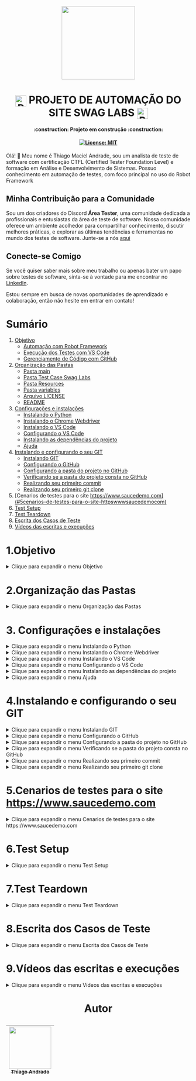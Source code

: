 <h1 align="center"> <img src="https://github.com/macielthiago89/swaglabs/assets/92893341/4dc8fa59-42e7-49cf-bfad-54b3c204ee3e" width="200" height="200"> </h1>  

<h1 align="center"> <img align="center" alt="Rafa-Python" height="30" width="30" src="https://github.com/macielthiago89/macielthiago89/assets/92893341/47fbee38-1830-4719-b39b-c07fcc6b29b1"> PROJETO DE AUTOMAÇÃO DO SITE SWAG LABS <img align="center" alt="Rafa-Python" height="30" width="30" src="https://github.com/macielthiago89/macielthiago89/assets/92893341/47fbee38-1830-4719-b39b-c07fcc6b29b1">  </h1>   

<h4 align="center"> 
    :construction:  Projeto em construção  :construction:
</h4>

<h4 align="center">
    
[![License: MIT](https://img.shields.io/badge/License-MIT-yellow.svg)](https://github.com/macielthiago89/swaglabs/blob/main/LICENSE)
</h4>

Olá! 👋 Meu nome é Thiago Maciel Andrade, sou um analista de teste de software com certificação CTFL (Certified Tester Foundation Level) e formação em Análise e Desenvolvimento de Sistemas. Possuo conhecimento em automação de testes, com foco principal no uso do Robot Framework

## Minha Contribuição para a Comunidade
Sou um dos criadores do Discord **Área Tester**, uma comunidade dedicada a profissionais e entusiastas da área de teste de software. Nossa comunidade oferece um ambiente acolhedor para compartilhar conhecimento, discutir melhores práticas, e explorar as últimas tendências e ferramentas no mundo dos testes de software. Junte-se a nós [aqui](https://discord.gg/r7p2h6m58V)

## Conecte-se Comigo
Se você quiser saber mais sobre meu trabalho ou apenas bater um papo sobre testes de software, sinta-se à vontade para me encontrar no [LinkedIn](https://www.linkedin.com/in/thiagomacielandrade/).

Estou sempre em busca de novas oportunidades de aprendizado e colaboração, então não hesite em entrar em contato!

# Sumário

1. [Objetivo](#1objetivo)
   * [Automação com Robot Framework](#automa%C3%A7%C3%A3o-com-robot-framework)
   * [Execução dos Testes com VS Code](#execu%C3%A7%C3%A3o-dos-testes-com-vs-code)
   * [Gerenciamento de Código com GitHub](#gerenciamento-de-c%C3%B3digo-com-github)
2. [Organização das Pastas](#2organiza%C3%A7%C3%A3o-das-pastas)
   * [Pasta main](#pasta-main-%EF%B8%8F-clique-aqui-para-acessar-o-reposit%C3%B3rio)
   * [Pasta Test Case Swag Labs](#pasta-test-case-swag-labs-%EF%B8%8F-clique-aqui-para-acessar-o-reposit%C3%B3rio)
   * [Pasta Resources](#pasta-resources-%EF%B8%8F-clique-aqui-para-acessar-o-reposit%C3%B3rio)
   * [Pasta variables](#pasta-variables-%EF%B8%8F-clique-aqui-para-acessar-o-reposit%C3%B3rio)
   * [Arquivo LICENSE](#arquivo-license-%EF%B8%8F-clique-aqui-para-acessar-o-reposit%C3%B3rio)
   * [README](#readme-%EF%B8%8F-clique-aqui-para-acessar-o-reposit%C3%B3rio)
3. [Configurações e instalações](#3-configura%C3%A7%C3%B5es-e-instala%C3%A7%C3%B5es)
   * [Instalando o Python](#instalando-o-python)
   * [Instalando o Chrome Webdriver](#instalando-o-chrome-webdriver)
   * [Instalando o VS Code](#instalando-o-vs-code)
   * [Configurando o VS Code](#configurando-o-vs-code)
   * [Instalando as dependências do projeto](#instalando-as-depend%C3%AAncias-do-projeto)
   * [Ajuda](#ajuda)
4. [Instalando e configurando o seu GIT](#4instalando-e-configurando-o-seu-git)
   * [Instalando GIT]([#instalando-git)
   * [Configurando o GitHub](#configurando-o-github)
   * [Configurando a pasta do projeto no GitHub](#configurando-a-pasta-do-projeto-no-github)
   * [Verificando se a pasta do projeto consta no GitHub](#verificando-se-a-pasta-do-projeto-consta-no-github)
   * [Realizando seu primeiro commit](#realizando-seu-primeiro-commit)
   * [Realizando seu primeiro git clone](#realizando-seu-primeiro-git-clone)
5. [Cenarios de testes para o site https://www.saucedemo.com](#5cenarios-de-testes-para-o-site-httpswwwsaucedemocom)
6. [Test Setup](#6test-setup)
7. [Test Teardown](#7test-teardown)
8. [Escrita dos Casos de Teste](#8escrita-dos-casos-de-teste)
9. [Vídeos das escritas e execuções](#9v%C3%ADdeos-das-escritas-e-execu%C3%A7%C3%B5es)

    
# 1.Objetivo

<details>

<summary> Clique para expandir o menu Objetivo </summary>

Este projeto se concentra na automação do site Swag Labs ([Swag Labs](https://www.saucedemo.com)), que foi desenvolvido especificamente para permitir testes de automação. Ele serve como um ambiente de treinamento onde os desenvolvedores e testadores podem praticar e aprender técnicas de automação de testes utilizando diferentes ferramentas e frameworks, como o Robot Framework, Selenium, entre outros. O "Swag Labs" geralmente simula um site de comércio eletrônico fictício, oferecendo produtos para compra e funcionalidades comuns de e-commerce, como login de usuários, adição de itens ao carrinho de compras, checkout, entre outros. 

## Automação com Robot Framework

O Robot Framework é uma ferramenta de automação de código aberto amplamente utilizada para escrever testes automatizados. Ele oferece uma sintaxe simples e legível que facilita a criação e manutenção de testes automatizados. Neste projeto, utilizamos o Robot Framework para escrever casos de teste que cobrem diversas funcionalidades do Swag Labs. A flexibilidade e extensibilidade do Robot Framework permitem uma integração perfeita com o Swag Labs, garantindo uma cobertura abrangente dos testes, através de keywords

## Execução dos Testes com VS Code

Para realizar a execução dos testes automatizados, utilizamos o Visual Studio Code (VS Code). O VS Code é um ambiente de desenvolvimento integrado (IDE) leve e altamente personalizável, que oferece suporte para uma variedade de linguagens de programação, incluindo Python (utilizado pelo Robot Framework). Sua interface intuitiva e extensível facilita a execução dos testes automatizados, além de proporcionar recursos avançados para depuração e análise de resultados.

## Gerenciamento de Código com GitHub

O GitHub é uma plataforma de hospedagem de código-fonte baseada em Git, que oferece controle de versão distribuído e recursos colaborativos para desenvolvedores. Utilizamos o GitHub para salvar o código-fonte do projeto e gerenciar as atualizações de forma eficiente. Além disso, o GitHub oferece recursos como pull requests e issues, que facilitam a revisão de código e a colaboração entre membros da equipe de automação de testes.

Este repositório contém os scripts de automação, casos de teste e recursos necessários para a execução e manutenção dos testes automatizados no Swag Labs. Contribuições são bem-vindas!

</details>

# 2.Organização das Pastas

<details>

<summary> Clique para expandir o menu Organização das Pastas </summary>

Ao utilizar o Robot Framework, temos muita facilidade na especificação do código, pois este trabalha com abordagem keyword-driven, reduzindo quase completamente a necessidade de implementar uma linguagem de programação. Porém, mesmo com esta facilidade, precisamos organizar as keywords, locators, variáveis e test cases de modo a facilitar o trabalho em equipe e a manutenção do código.

Em cada pasta dos grupos de funcionalidades também constam as pastas das evidências, renomeadas através do Robot, de acordo com o caso de teste.

## [Pasta main](https://github.com/macielthiago89/swaglabs/tree/CT02-03-04-05-06.01/swag_labs/main) ⬅️ Clique aqui para acessar o repositório

- **Main**: Esta pasta é responsável por organizar e relacionar as pastas pais de settings através de um tipo de "encapsulamento".
- **Main_dados**: Esta pasta é responsável por conter os dados que serão utilizados com frequência na escrita e execução dos testes, como os dados de login, nome da empresa e ambiente.
- **Main_keywords**: Esta pasta é responsável por conter as keywords criadas pelo usuário durante a escrita e execução dos testes.
- **Main_resources**: Esta pasta contém todos os caminhos dos resources das keywords criadas para escrita e execução dos casos de testes.
- **Main_variables**: Esta pasta contém todos os caminhos das variáveis inseridas nos locators das keywords criadas para escrita e execução dos casos de testes.

## [Pasta Test Case Swag Labs](https://github.com/macielthiago89/swaglabs/tree/CT02-03-04-05-06.01/swag_labs/test_case_swaglabs) ⬅️ Clique aqui para acessar o repositório

Nesta pasta é onde se encontram os Test Cases, pastas onde os casos de teste serão escritos para serem executados através das keywords. As pastas são divididas por grupos de funcionalidades de cada tela do site, que aos poucos iremos cobrir todas as funcionalidades encontradas nas telas.

## [Pasta Resources](https://github.com/macielthiago89/swaglabs/tree/CT02-03-04-05-06.01/swag_labs/resources) ⬅️ Clique aqui para acessar o repositório

### Pasta resources/resources_casos_de_teste
- **resources_casos_de_teste**: Esta pasta é responsável por conter as keywords padrões das libraries do Robot Framework. Keywords relacionadas aos steps dos test cases.

### Pasta resources/resource_test_setup

- **resource_test_setup**: Esta pasta é responsável por conter as keywords padrões das libraries do Robot Framework. Keywords relacionadas ao test setup.

### Pasta resources/resource_test_teardown

- **resource_test_teardown**: Esta pasta é responsável por conter as keywords padrões das libraries do Robot Framework. Keywords relacionadas ao test teardown.

## [Pasta variables](https://github.com/macielthiago89/swaglabs/tree/CT02-03-04-05-06.01/swag_labs/variables) ⬅️ Clique aqui para acessar o repositório

- **Variables**: 
    - **Variables_test_case**: Esta pasta é responsável por armazenar os locators vinculados às variáveis dos test cases.
    - **Variables_test_setup**: Esta pasta é responsável por armazenar os locators vinculados às variáveis dos test setup.
    - **Variables_test_teardown**: Esta pasta é responsável por armazenar os locators vinculados às variáveis dos test teardown.

## [Arquivo LICENSE](https://github.com/macielthiago89/swaglabs/blob/main/LICENSE) ⬅️ Clique aqui para acessar o repositório

A licença MIT permite que o software seja tratado sem restrições para o uso, modificação e distribuição.

## [README](https://github.com/macielthiago89/swaglabs/blob/main/README.md) ⬅️ Clique aqui para acessar o repositório

README consta todas as informações referente ao projeto como objetivo, arquitetura das pasta, instalações...

## [requirements.txt](https://github.com/macielthiago89/swaglabs/blob/CT02-03-04-05-06.01/swag_labs/requirements.txt) ⬅️ Clique aqui para acessar o repositório

Neste arquivo consta todas as dependência necessarias para poder instalar e rodar os scripts .robot

É possível adicionar um arquivo README a um repositório para comunicar informações importantes sobre o seu projeto. Um README, junto com uma licença de repositório, um arquivo de citação, diretrizes de contribuição e um código de conduta, comunica as expectativas do projeto e ajuda você a gerenciar contribuições.

</details>
  
# 3. Configurações e instalações

<details>

## Instalando o Python
<summary> Clique para expandir o menu Instalando o Python </summary>

* Acesse o site [python.org/downloads](https://www.python.org/downloads/) ou pesquise no Google por "Python" e clique em "Downloads".

![1](https://github.com/macielthiago89/swaglabs/assets/92893341/542d3663-82e2-46c1-b8ff-1ed155866685)

* Clique em "Download Python" (Versão atual).

![2](https://github.com/macielthiago89/swaglabs/assets/92893341/96fafc04-f1ce-441c-a6c0-648961087a41)

* Marque os checkboxes "Use admin privileges when installing py.exe" e "Add python.exe to PATH". Após marcar os checkboxes, clique em "Install Now" e depois em "Next".

![3](https://github.com/macielthiago89/swaglabs/assets/92893341/ba2913cb-522e-45c2-abd3-7a6c9afa4d23)

* Clique em "Close" para fechar o instalador do Python.

![4](https://github.com/macielthiago89/swaglabs/assets/92893341/1a5c9d87-9c1f-4fd6-9d08-7b18132f1825)

* Abra o CMD do Windows e digite `python --version`. A versão exibida no CMD deve ser a mesma que você baixou no passo 02.

![5](https://github.com/macielthiago89/swaglabs/assets/92893341/b84b230a-891d-4b2c-9d6d-0735c732225d)

* Clique em "Close" para fechar o instalador do Python.

</details>

<details>

## Instalando o Chrome Webdriver

<summary> Clique para expandir o menu Instalando o Chrome Webdriver </summary>

* No navegador do Chrome, clique em "⁝" para exibir as opções do Chrome e depois em "Ajuda" > "Sobre o Google Chrome".

![6](https://github.com/macielthiago89/swaglabs/assets/92893341/99d65f59-6c79-4ad6-9336-37c5c28715e1)

* Verifique qual a última versão do Chrome. Caso esteja desatualizado, atualize-o.

![7](https://github.com/macielthiago89/swaglabs/assets/92893341/7a62ebf3-196e-423b-b95e-b22284523a87)

* Acesse o site [chromedriver.chromium.org/downloads](https://chromedriver.chromium.org/downloads) e baixe a versão compatível com seu Chrome.

![8](https://github.com/macielthiago89/swaglabs/assets/92893341/5f2f3f39-fc86-4b19-ace0-fc131d76af90)

* Clique em "STABLE", esta é a versão estável do Chrome Driver.

![9](https://github.com/macielthiago89/swaglabs/assets/92893341/6443dfeb-b682-4e3d-b56e-de2df1713504)

![10](https://github.com/macielthiago89/swaglabs/assets/92893341/4baa4052-fb57-45a1-a8ce-70484560c827)

* Abra o arquivo baixado no seu navegador.

![11](https://github.com/macielthiago89/swaglabs/assets/92893341/ab6ea580-e15a-43b3-8b94-d6cd2f49833f)

* Navegue até onde o Python foi instalado. Caso não lembre onde foi instalado, clique com o botão direito sobre o atalho do Python, abra o local do arquivo e a pasta "Scripts".

![13](https://github.com/macielthiago89/swaglabs/assets/92893341/d1945088-8ec9-45db-9449-67b66ae09567)

* Cole o arquivo `chromedriver.exe`.

![12](https://github.com/macielthiago89/swaglabs/assets/92893341/5ccea767-4b0b-41ae-9a3c-09c9b9cb08a7)

![14](https://github.com/macielthiago89/swaglabs/assets/92893341/5b93744c-c7f0-4c3b-a9bb-3b3dc47a66e8)

</details>

<details>

## Instalando o VS Code

<summary> Clique para expandir o menu Instalando o VS Code </summary>

* Acesse o site [code.visualstudio.com/download](https://code.visualstudio.com/download) ou pesquise no Google por "VS Code" e clique em "Download".

![20](https://github.com/macielthiago89/swaglabs/assets/92893341/19b5e435-2efd-4441-8e2b-deb1190f3c7f)

* Selecione o Visual Studio Code de acordo com seu sistema operacional.

![21](https://github.com/macielthiago89/swaglabs/assets/92893341/9180ebec-3e00-46fd-a1d3-19c5b11337e4)

* Aceite o acordo e siga as instruções para finalizar a instalação.

![22](https://github.com/macielthiago89/swaglabs/assets/92893341/0bbd1ffe-f125-4a20-a02f-9340c9aaaee8)

</details>

<details>

## Configurando o VS Code
    
<summary> Clique para expandir o menu Configurando o VS Code </summary>

* Abra o VS Code.

* Clique em "Extensions" e instale as extensões necessárias, como "Robot Framework Language Server", "Material Icon Theme", e "Dracula Official".

![23](https://github.com/macielthiago89/swaglabs/assets/92893341/ca7fc48c-ef3a-4ed6-b46d-26bffb9a176c)

![25](https://github.com/macielthiago89/swaglabs/assets/92893341/fa67a4b9-f194-4540-8303-1033ea962b43)

![26](https://github.com/macielthiago89/swaglabs/assets/92893341/d01a2a30-be0a-469d-b702-7ea8763c5125)

</details>

<details>

## Instalando as dependências do projeto

<summary> Clique para expandir o menu Instalando as dependências do projeto </summary>

* Abra o VS Code.

* Clique em "View" e selecione a opção "Terminal".

* Digite o codigo abaixo e tecle enter 
```bash
pip install -r requirements.txt 
```
   -- OBS: Ao executar esse comando, o pip percorre o arquivo requirements.txt, lê cada linha e instala as bibliotecas e suas versões especificadas. Caso seja preciso será atualizado automaticamente para a versão mais atual

* Crie um arquivo `.code-workspace` para configurar o ambiente de trabalho.

![27](https://github.com/macielthiago89/swaglabs/assets/92893341/ee8a553b-c7b5-4816-bffb-e2fb32b30aba)

* Cole o seguinte código no arquivo:

```json
{
    "folders": [
        {
            "path": "."
        }
    ],
    "settings": {
        "rfLanguageServer.libraries": [
            "BuiltIn-3.1.1",
            "Collections-3.1.1",
            "DateTime-3.1.1",
            "Dialogs-3.1.1",
            "OperatingSystem-3.1.1",
            "Process-3.1.1",
            "Screenshot-3.1.1",
            "SeleniumLibrary-3.3.1",
            "Telnet-3.1.1",
            "XML-3.1.1"
        ]
    }
}
```

![28](https://github.com/macielthiago89/swaglabs/assets/92893341/2aed22af-bcad-45b8-ac84-ea18513874d6)

* Após salvar o arquivo, crie um arquivo com extensão .robot e digite *** Sistema para exibir as opções de sessões do Robot.

* Crie outro arquivo com extensão .robot, digite *** Settings *** e importe a library Selenium ou qualquer outra. Em seguida, digite *** Keywords ***.

![29](https://github.com/macielthiago89/swaglabs/assets/92893341/d51ae1d4-fdb7-47ef-b969-b1c6c2b06724)

* Ao digitar a keyword, o VS Code já exibe a opção para selecionar.

![30](https://github.com/macielthiago89/swaglabs/assets/92893341/406ba833-73a0-4ea2-a992-0e49ac33126f)

</details>

<details>

## Ajuda
    
<summary> Clique para expandir o menu Ajuda </summary>

Se mesmo após a instalação do Python o programa não reconheceu as variáveis de ambiente, siga estes passos:

   *  Clique em "Pesquisa" no Windows.

   *  Digite "Variáveis de ambiente".

   *  Após a tela abrir, clique em "Variáveis de ambiente".

   *  Em "Variáveis de usuário", clique em "Path".

   *  Clique em "Editar".

   *  Clique em "Procurar" e navegue até onde o seu Python foi instalado.

   *  Selecione o diretório do Python e Python\Scripts.

   * Coloque as duas variáveis em primeiro e salve.

![31](https://github.com/macielthiago89/swaglabs/assets/92893341/8ee4ed3a-92ff-4dbd-b5a4-908bceb25c74)

## Conseguir locators

### Sites de ajuda para encontrar Xpath manualmente:

[Clique aqui para acessar o site devhints](https://devhints.io/xpath)

[Clique aqui para acessar o site htmlcheatsheet](https://htmlcheatsheet.com/css/)

### Extensões para encontrar os locators:

[Clique aqui para instalar a extensão CSS Selector](https://chromewebstore.google.com/detail/css-selector-helper/gddgceinofapfodcekopkjjelkbjodin)

[Clique aqui para instalar a extensão True Path](https://chromewebstore.google.com/detail/truepath/mgjhkhhbkkldiihlajcnlfchfcmhipmn?hl=pt-BR). 

### Robot Framework User Guide

Guia do usuario do robot framework

[Clique aqui para acessar o Robot Framework User Guide](https://robotframework.org/robotframework/latest/RobotFrameworkUserGuide.html)

</details>

# 4.Instalando e configurando o seu GIT

<details>

<summary> Clique para expandir o menu Instalando GIT </summary>

## Instalando GIT

* Acesse o link [Git para Windows](https://git-scm.com/download/win) ou pesquise no Google por "GIT" e clique em "Download for Windows".

![1](https://github.com/macielthiago89/swaglabs/assets/92893341/df3a7b51-64e5-49c3-8d9a-764b778f1aa2)

* Selecione a arquitetura de acordo com o seu sistema.

![2](https://github.com/macielthiago89/swaglabs/assets/92893341/4f148730-3622-49eb-877e-3cbb5a77f6a3)

* Abra o programa do Git e clique sempre em "NEXT".

![3](https://github.com/macielthiago89/swaglabs/assets/92893341/a29ccbca-e5c3-4fba-aad9-4ee6a9985b90)

</details>

<details>

<summary> Clique para expandir o menu Configurando o GitHub </summary>

## Configurando o GitHub

* Abra o VS Code.

* Clique em "View" e selecione a opção "Terminal".

![4](https://github.com/macielthiago89/swaglabs/assets/92893341/397e9826-fa64-4efb-975e-40cdc47b8607)

* No terminal, clique em "Git Bash".

![5](https://github.com/macielthiago89/swaglabs/assets/92893341/3b7959b0-6a94-4f0a-b39f-06bda8604f54)

* No terminal, digite `git config --global user.name <Seu nome de usuário do GitHub>`.

![6](https://github.com/macielthiago89/swaglabs/assets/92893341/6b34ef25-6e32-43c9-b81c-ce2f91476d27)

* No terminal, digite `git config --global user.email <Seu e-mail do GitHub>`.

![7](https://github.com/macielthiago89/swaglabs/assets/92893341/e7c7559d-70cd-4d2d-89f3-4ea2fc7a7f50)

</details>

<details>

<summary> Clique para expandir o menu Configurando a pasta do projeto no GitHub</summary>

## Configurando a pasta do projeto no GitHub

* Abra o VS Code.

* Clique em "Source Control". (Observação: Caso não tenha a opção "Source Control" visível, clique com o botão direito na engrenagem de configuração e selecione a opção "Source Control").

![8](https://github.com/macielthiago89/swaglabs/assets/92893341/f756a63e-d07f-492d-a3a4-3b82d12b3ed5)

* Clique em "Open Folder".

![9](https://github.com/macielthiago89/swaglabs/assets/92893341/32066b46-02bc-4edb-8b74-595d68ac4422)

* Selecione a pasta para criar o projeto ou crie uma nova.

![10](https://github.com/macielthiago89/swaglabs/assets/92893341/d1cb0a80-0e10-44ec-bf3a-6d4f364661e6)

* O VS Code irá exibir uma tela de confiabilidade para os autores da pasta. Selecione a caixa de seleção "Trust the authors of all files in the parent folder 'Nome da sua pasta'". Clique em "Yes, I trust the authors".

![11](https://github.com/macielthiago89/swaglabs/assets/92893341/a7315810-9ea8-4f2c-b1b6-b4168677692c)

</details>

<details>

<summary> Clique para expandir o menu Verificando se a pasta do projeto consta no GitHub </summary>

## Verificando se a pasta do projeto consta no GitHub

* Clique em "New File".

* Crie um arquivo qualquer.

![12](https://github.com/macielthiago89/swaglabs/assets/92893341/542a7ac2-09c1-47a9-86bf-a2fdd45585ae)

* Clique em "Source File". Clique em "Publish to GitHub".

![14](https://github.com/macielthiago89/swaglabs/assets/92893341/38776858-72c3-4273-8cd3-3add6d8e4ef8)

* O sistema deve exibir uma mensagem pedindo para a extensão do GitHub acessar o GitHub pelo seu navegador. Clique em "Allow".

![15](https://github.com/macielthiago89/swaglabs/assets/92893341/fe6badec-6667-4be3-af27-952e433391e2)

* O VS Code deve abrir seu navegador e pedir para abrir o Visual Studio Code, clique em "Sim".

![16](https://github.com/macielthiago89/swaglabs/assets/92893341/a261d390-2cb9-44cb-b458-965260d8ff77)

* Retorne ao VS Code e no campo de pesquisa insira o nome do seu repositório que será criado no GitHub.

![17](https://github.com/macielthiago89/swaglabs/assets/92893341/17af54c8-ec90-4c26-8f76-e1cb96514670)

* No VS Code, selecione no campo de pesquisa o arquivo criado anteriormente.

![18](https://github.com/macielthiago89/swaglabs/assets/92893341/3a41fb63-2e0a-4bf0-8ef7-09f8402d1a87)

* O VS Code irá exibir para abrir o GitHub no seu navegador. Clique em "Sign in with your browser".

![19](https://github.com/macielthiago89/swaglabs/assets/92893341/3c1e37bd-9c71-4aaa-a494-089506dbee13)

* O VS Code deve exibir a mensagem de sucesso. Clique em "Open on GitHub".

![20](https://github.com/macielthiago89/swaglabs/assets/92893341/6326c880-1b77-40fe-85c6-4663711eacdc)

* O sistema deve exibir no seu navegador a sua conta do GitHub com o seu repositório e o arquivo criado no passo 12.

![21](https://github.com/macielthiago89/swaglabs/assets/92893341/3f0f2673-fdc2-476a-9f66-715464fac555)

</details>

<details>

# Realizando seu primeiro commit

<summary> Clique para expandir o menu Realizando seu primeiro commit </summary>

* No terminal clique em git bash e digite o codigo abaixo:

```
echo "# (Nome do repositorio)" >> README.md
git init
git add README.md
git commit -m "Nome do primeiro commit"
git branch -M main
git remote add origin (Link do repositorio completo com .git no final)
git push -u origin main

```

* No arquivo criado, realize alguma edição.

![22](https://github.com/macielthiago89/swaglabs/assets/92893341/ecbf11fb-5ad1-450a-adbb-81b2f53ee79a)

* Clique em "Source File". Insira o título do commit no campo "Message". Clique em "Commit".

![23](https://github.com/macielthiago89/swaglabs/assets/92893341/4f697345-bf19-4531-ba6a-b42e58151fd3)

* O VS Code deve exibir uma mensagem informando que não tem nenhuma edição preparada e pergunta se você quer realizar a mudança, clique em "Always".

![24](https://github.com/macielthiago89/swaglabs/assets/92893341/f2f59439-9ec8-4be4-abb1-50f71b162d24)

* Clique em "Sync Changes".

![25](https://github.com/macielthiago89/swaglabs/assets/92893341/eb5946bb-b1e8-4985-9a12-804bc1e0165b)

* O VS Code deve exibir a mensagem informando para qual branch será feito o commit.

![26](https://github.com/macielthiago89/swaglabs/assets/92893341/10f615ad-993e-4f16-89f3-cc7cab0f6ec8)

* Atualize o seu GitHub e verifique a edição realizada.

![27](https://github.com/macielthiago89/swaglabs/assets/92893341/df2acc25-26fe-4afa-84aa-c1301c9afb9b)

</details>

<details>

# Realizando seu primeiro git clone

<summary> Clique para expandir o menu Realizando seu primeiro git clone </summary>

* No VS Code, clique em "New Window".

![28](https://github.com/macielthiago89/swaglabs/assets/92893341/3a2fe9bd-d731-4e4c-af80-d56b7936e5c3)

* Clique em "Source File".

![29](https://github.com/macielthiago89/swaglabs/assets/92893341/5dec7dbb-b890-4b90-bec5-acf52dcd41c7)

* Clique em "Clone Repository".

![30](https://github.com/macielthiago89/swaglabs/assets/92893341/0524bea3-9ad8-4a50-9394-510326b9fba2)

* Selecione o repositório do GitHub que você quer clonar.

![31](https://github.com/macielthiago89/swaglabs/assets/92893341/2a7dd673-b0bb-4af4-8240-de76377a5899)

* Selecione a pasta no Windows onde será salvo o seu repositório.

![32](https://github.com/macielthiago89/swaglabs/assets/92893341/f51918c2-40a8-405a-adea-66fd08606fa0)

* Clique em "Open in New Window".

![33](https://github.com/macielthiago89/swaglabs/assets/92893341/094daff9-5994-47ad-ac8c-7c5932ce4c3c)

* As pastas serão clonadas do repositório do GitHub e inseridas no VS Code.

![34](https://github.com/macielthiago89/swaglabs/assets/92893341/21e0e139-8ca2-49fd-b6d9-c066cf747d2f)

</details>

# 5.Cenarios de testes para o site https://www.saucedemo.com

<details>

<summary> Clique para expandir o menu Cenarios de testes para o site https://www.saucedemo.com </summary>

## [Casos de teste](https://github.com/macielthiago89/swaglabs/tree/CT02-03-04-05-06.01/swag_labs/test_case_swaglabs) ⬅️ Clique aqui para acessar o repositório

## Tela Principal

- Realizar o login.
- Visualizar a mensagem de campo obrigatório para os campos username e password.
- Visualizar a mensagem de campo obrigatório para o campo username.
- Visualizar a mensagem de campo obrigatório para o campo password.
- Fechar mensagem de campo obrigatório para o campo username.
- Fechar mensagem de campo obrigatório para o campo password.

## Tela do Inventário

- ✅ CT0001 - Clicar no botão para abrir a aba do menu.
- ✅ CT0002 - Clicar no botão para fechar a aba do menu.
- ✅ CT0003 - Acessar a tela "All Items".
- ✅ CT0004 - Acessar a tela "About".
- ✅ CT0005 - Realizar o logout.
- ✅ CT0006 - Acessar a tela "Reset App State".
- ✅ CT0007 - Clicar no botão "Remove item".
- ✅ CT0010 - Funcionalidade de filtro por Nome (A a Z).
- ✅ CT0011 - Funcionalidade de filtro por Nome (Z a A).
- ❌ Funcionalidade de filtro por Preço (Baixo para Alto) (Não possivel automoção)
- ❌ Funcionalidade de filtro por Preço (Alto para Baixo) (Não possivel automoção)
- ✅ CT0008 - Clicar no botão "Add to Cart".
- ✅ CT0009 - Acessar as informações de um produto.
- Clicar no botão "Back to Products".

## Tela do Carrinho

- Clicar no botão "Continue Shopping".
- Clicar no botão "Checkout".

## Tela do Checkout - Passo um

- Clicar no botão "Cancel".
- Clicar no botão "Continue".
- Visualizar a mensagem de campo obrigatório para os campos first name, last name e zip/postal code.
- Visualizar a mensagem de campo obrigatório para os campos last name e zip/postal code.
- Visualizar a mensagem de campo obrigatório para o campo zip/postal code.

## Tela do Checkout - Passo dois

- Clicar no botão "Cancel".
- Clicar no botão "Finish".

## Funcionalidades Adicionais

- Testar a função de adicionar item ao carrinho.
- Adicionar um item ao carrinho.
- Clicar no botão "Remove".
- Verificar se a tela do checkout step two exibe o item adicionado.
- Verificar a quantidade de itens no carrinho.
- Verificar o número de itens adicionados no carrinho.

</details>

# 6.Test Setup

<details>

<summary> Clique para expandir o menu Test Setup </summary> 

## [Test setup](https://github.com/macielthiago89/swaglabs/tree/CT02-03-04-05-06.01/swag_labs/test_case_swaglabs/test_setup) ⬅️ Clique aqui para acessar o repositório

No Robot Framework, o termo "test setup" refere-se a uma seção especial de um caso de teste ("test case") que é usada para configurar o ambiente de teste antes que o teste real seja executado. Esta seção é uma das quatro partes principais de um caso de teste no Robot Framework, juntamente com "Settings", "Test Case" e "Teardown".

A importância do "test setup" reside na capacidade de preparar o ambiente de teste de maneira consistente e confiável antes de cada execução de teste. Isso pode incluir a inicialização de aplicativos, a configuração de estados de sistema específicos, a definição de variáveis necessárias ou a configuração de outros pré-requisitos para o teste.

Alguns dos principais aspectos da importância do "test setup" no Robot Framework incluem consistência, economia de tempo, redução de erros, facilidade de manutenção e reutilização. Em resumo, o "test setup" no Robot Framework desempenha um papel crucial na automação de testes, garantindo que o ambiente de teste seja configurado corretamente e de forma consistente antes da execução do teste real, resultando em testes mais eficientes e confiáveis.

## Implementação do Test Setup

### Configurações

Na pasta `swaglabs/settings/resources/resource_test_setup`, foi criado um arquivo `resource_test_setup.robot`, nele devem constar os passos descritos no "test case" do "test setup" em forma de palavras-chave contidas nas bibliotecas que o Robot suporta.

Na pasta `settings/main`, foram criados os seguintes arquivos:

- `Main_resource`: Onde constam todos os caminhos dos recursos.
- `Main_keywords`: Onde constam todas a keywords criadas pelo usuario.
- `Main_variables`: Onde constam todos os caminhos das variáveis, criadas em forma de lista para serem aproveitadas durante todo o projeto.
- `Main_dados`: Onde constam todos os dados fixos utilizados nos testes, como ambiente, usuário, senha, etc., definidos por variáveis.
- `Main`: Onde foi criado um "encapsulamento" entre as pastas de configurações, criando um Page Object Model (POM), onde todas as pastas se interligam no arquivo `main.robot` que se encontra no caminho `settings/main/`.

Todos os arquivos serão utilizados durante todo o projeto para inserir os caminhos das pastas que serão declaradas em todo o projeto.

O Page Object Model (POM) é uma técnica de design comum em automação de testes, e sua importância no Robot Framework é significativa. O POM visa melhorar a manutenção, reutilização e escalabilidade dos casos de teste automatizados, abstraindo a estrutura e os elementos da interface do usuário (UI) em objetos reutilizáveis. Manutenção Simplificada, Reutilização de Código, Abstração de Detalhes da Interface do Usuário, Facilidade de Leitura e Manutenção de Casos de Teste e Paralelismo e Escalabilidade são algumas das principais razões pelas quais o POM é importante no contexto do Robot Framework.

Em resumo, o Page Object Model desempenha um papel fundamental na automação de testes com o Robot Framework, permitindo uma estrutura mais organizada, reutilizável e de fácil manutenção para os casos de teste automatizados. Isso ajuda a melhorar a eficiência, a confiabilidade e a escalabilidade dos processos de automação de testes.

### Caso de teste "test_setup"

Na pasta `swaglabs/test_case_swaglabs/test_setup/`, foi criado um arquivo `test_setup.robot`, nele devem constar o caso de teste responsável pelos passos para ser executado o "test setup".

Foram escritos os passos para acessar o site e realizar o login, verificando o sucesso ao logar.

No caso de teste consta:

- Documentation da suite: Responsável por informar ao usuário qual o objetivo do teste.
- Metadata: São os dados que serão exibidos no log report.
- Resource: Declarado a partir do caminho do arquivo `main.robot`.
- Test Timeout: Definido em 2 minutos.
- Documentation do caso de teste: Onde constam as pré-condições para serem realizados os testes.
- Tags: Informando duas tags para execução direcionada a esse teste. Foram criadas as tags `test_setup`, com a finalidade de executar somente esse caso de teste, e a tag `regression`, onde todos os casos de teste receberão essa tag para serem executados em conjunto em uma futura regressão.

### Comando para executar o "test_setup"

```bash

<Caminho do arquivo> robot .\test_setup.robot

```

Ao decorrer das escritas o test setup será transformada em Keyword, um dos beneficios do Robot framework é você poder criar sua propria keyword.

### Vídeo de implementação:
[Clique aqui para visualizar o vídeo do Test Setup](https://drive.google.com/file/d/1BHq4NNcTYvJ1inFQqlIJ5XRscIPv_wq0/view?usp=drive_link)

</details>

# 7.Test Teardown

<details>

<summary> Clique para expandir o menu Test Teardown </summary>

## [Test Teardown](https://github.com/macielthiago89/swaglabs/tree/CT02-03-04-05-06.01/swag_labs/resources/resource_test_teardown) ⬅️ Clique aqui para acessar o repositório

O "test teardown" no Robot Framework é uma funcionalidade que permite a execução de ações específicas após a conclusão de um caso de teste. Basicamente, é uma seção reservada onde você pode definir tarefas que precisam ser executadas independentemente do resultado do teste, seja ele passando ou falhando.

A importância do "test teardown" reside em algumas áreas chave:

- **Limpeza de ambiente**: Garantir que o ambiente seja deixado em um estado consistente após a execução do teste.
- **Liberação de recursos**: Garantir que recursos alocados durante a execução do teste sejam liberados, evitando vazamentos de recursos.
- **Relatórios e Logging**: Registrar informações adicionais sobre a execução do teste para entender o contexto, mesmo em caso de falha.
- **Configuração para o próximo teste**: Preparar o ambiente para o próximo teste revertendo configurações ou restaurando o estado inicial do sistema.

Em resumo, o "test teardown" é uma parte crucial da estrutura de automação de teste do Robot Framework, pois permite a execução de ações importantes antes de finalizar a execução de um caso de teste, garantindo assim a consistência e a confiabilidade dos testes automatizados.

## Implementação do Test Teardown

### Configurações

Na pasta `swaglabs/settings/resources/resource_test_teardown`, foi criado um arquivo `resource_test_teardown.robot`. Nele, devem constar as keywords a serem executadas no test teardown.

O resource do test teardown foi declarado no arquivo `main_resource.robot`.

Ao escrever as variáveis, foi introduzida a keyword `Capture Page Screenshot`, que contém 2 argumentos que serão declarados em cada caso de teste, facilitando a identificação das evidências de acordo com o caso de teste.

Todos os arquivos serão utilizados durante todo o projeto para inserir os caminhos das pastas que serão declaradas em todo o projeto.

[Clique aqui para visualizar o vídeo do Test Teardown]

</details>

# 8.Escrita dos Casos de Teste

<details>

<summary> Clique para expandir o menu Escrita dos Casos de Teste </summary>

## [Casos de teste](https://github.com/macielthiago89/swaglabs/tree/CT02-03-04-05-06.01/swag_labs/test_case_swaglabs) ⬅️ Clique aqui para acessar o repositório

O Robot Framework é uma estrutura de automação de teste de código aberto amplamente utilizada para escrever casos de teste e automatizar testes em uma variedade de aplicativos e sistemas. Aqui estão algumas das principais razões pelas quais é importante utilizar o Robot Framework na escrita de casos de teste:

- **Facilidade de uso:** O Robot Framework utiliza uma sintaxe fácil de entender e uma estrutura de arquivo tabular que torna a escrita e manutenção dos casos de teste mais acessível para profissionais de teste, desenvolvedores e outros membros da equipe.

- **Reutilização de código:** Ele suporta a reutilização de bibliotecas de código, permitindo que os testadores escrevam bibliotecas personalizadas ou reutilizem bibliotecas existentes para diferentes projetos e cenários de teste. Isso economiza tempo e esforço, uma vez que partes comuns de testes podem ser reaproveitadas facilmente.

- **Integração com diversas tecnologias:** O Robot Framework possui uma vasta gama de bibliotecas e plug-ins que permitem a integração com diferentes tecnologias e ferramentas de automação, como Selenium para testes web, Appium para testes mobile, e muitos outros. Isso oferece flexibilidade para testar uma variedade de sistemas e aplicativos.

- **Suporte à automação de teste de aceitação:** O Robot Framework é altamente adequado para automação de teste de aceitação, permitindo que os testadores escrevam casos de teste que validem se um sistema atende aos requisitos de negócio e comportamento esperado.

- **Geração de relatórios e logs:** Ele gera relatórios e logs detalhados após a execução dos testes, fornecendo uma visão clara sobre o resultado dos testes, incluindo sucesso, falhas e erros. Isso ajuda na identificação e resolução rápida de problemas.

- **Suporte à abordagem de desenvolvimento ágil:** O Robot Framework é flexível e pode ser facilmente integrado em processos de desenvolvimento ágil, permitindo que os testes sejam automatizados e executados continuamente durante o ciclo de desenvolvimento.

- **Comunidade ativa e suporte:** O Robot Framework possui uma comunidade ativa de usuários e desenvolvedores, o que significa que há uma abundância de recursos, documentação e suporte disponíveis para ajudar os usuários a resolver problemas e aprender mais sobre a estrutura.

Em resumo, a utilização do Robot Framework na escrita de casos de teste oferece uma série de benefícios, incluindo facilidade de uso, reutilização de código, integração com diversas tecnologias, suporte à automação de teste de aceitação, geração de relatórios detalhados e suporte à abordagem ágil de desenvolvimento. Isso faz com que seja uma escolha valiosa para equipes de teste que buscam aumentar a eficiência e a qualidade de seus processos de teste de software.

## Implementação dos Casos de Teste

Foi criada uma pasta chamada `test_case_swaglabs` com o nome `test_case_swaglabs`. Dentro desta pasta, os casos de teste foram divididos por tela, e dentro dessas pastas de telas constam os casos de teste iniciados por `CT` e sua numeração em ordem crescente de acordo com os cenários criados e citados no tópico 11 deste README.

Cada caso de teste receberá na sessão `TAG` sua tag de regressão e `CT` com seu número do caso de teste. Também receberão no `test teardown` suas variáveis com o nome da tela e `CT` com seu número do caso de teste, para serem organizados quando a keyword `capture page screenshot` for usada, facilitando o entendimento das evidências. No caso de teste também constam:

- `Documentation da suite:` Responsável por informar ao usuário qual o objetivo do teste.
- `Metadata:` São os dados que serão exibidos no log report.
- `Resource:` Declarado a partir do caminho do arquivo `main.robot`.
- `Test Timeout:` Definido em 2 minutos.
- `Documentation do caso de teste:` Onde constam as pré-condições para serem realizados os testes.
- `Test setup:` Criado e transformado em keyword onde é o primeiro arquivo a ser executado no caso de teste.
- `Test Teardown:` Criado para registrar as evidências e fechar o browser.

Foram criados arquivos separados e colocados nas pastas de suas respectivas funções:
- Armazenamentos das variáveis ficam na pasta `variables_testcase.robot`.
- Armazenamentos das resources ficam na pasta `resource_testcase.robot`.
- Todos os arquivos são "Encapsulados" e referenciados no arquivo `main.robot`.

## Comando para Executar o Caso de Teste:

`<Caminho do arquivo> robot –d .log .\CT<numero do caso de teste>Titulo do caso de teste.robot`

### Vídeo de implementação:
[Clique aqui para visualizar o vídeo do 1º caso de teste](https://drive.google.com/file/d/1Ak-cMXnwvzXvsVwF35kE3092CfeuCil7/view?usp=sharing)

</details>

# 9.Vídeos das escritas e execuções

<details>

<summary> Clique para expandir o menu Vídeos das escritas e execuções </summary>

Vídeo da escrita e execução dos casos de teste: 

[Clique aqui para visualizar o vídeo das escritas e execuções: CT0002 - CT0003 - CT0004 - CT0005 - CT0006](https://drive.google.com/file/d/1IAgKrxLDIHgCH9Wep5nUKGLen536Cx7p/view?usp=sharing)

[Clique aqui para visualizar o vídeo das escritas e execuções: CT0007 - CT0008 - CT0009](https://drive.google.com/file/d/1XvwY9zQ7LBZHIA3Mh6d0gNksTHC5Ymdj/view?usp=sharing)

[Clique aqui para visualizar o vídeo das escritas e execuções: CT0010 - CT0011 - CT0012]()

</details>

<h1 align="center"> 
    
Autor

</h1>

| [<img loading="lazy" src="https://avatars.githubusercontent.com/u/92893341?s=400&u=0989f8aaeafda3859f2027f9505d0a2905697e91&v=4" width=115><br><sub>Thiago Andrade</sub>](https://github.com/macielthiago89/) |
| :---: | 